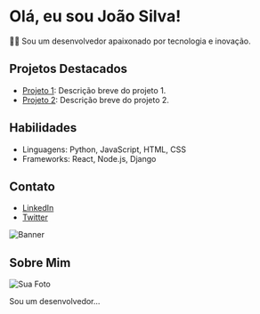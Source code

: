 # Olá, eu sou João Silva!

👨‍💻 Sou um desenvolvedor apaixonado por tecnologia e inovação.

## Projetos Destacados

- [Projeto 1](https://github.com/joaosilva/projeto1): Descrição breve do projeto 1.
- [Projeto 2](https://github.com/joaosilva/projeto2): Descrição breve do projeto 2.

## Habilidades

- Linguagens: Python, JavaScript, HTML, CSS
- Frameworks: React, Node.js, Django

## Contato

- [LinkedIn](https://www.linkedin.com/in/joaosilva)
- [Twitter](https://twitter.com/joaosilva)

![Banner](https://link-para-sua-imagem.com/banner.png)

## Sobre Mim

![Sua Foto](https://link-para-sua-foto.com/foto.png)

Sou um desenvolvedor...

